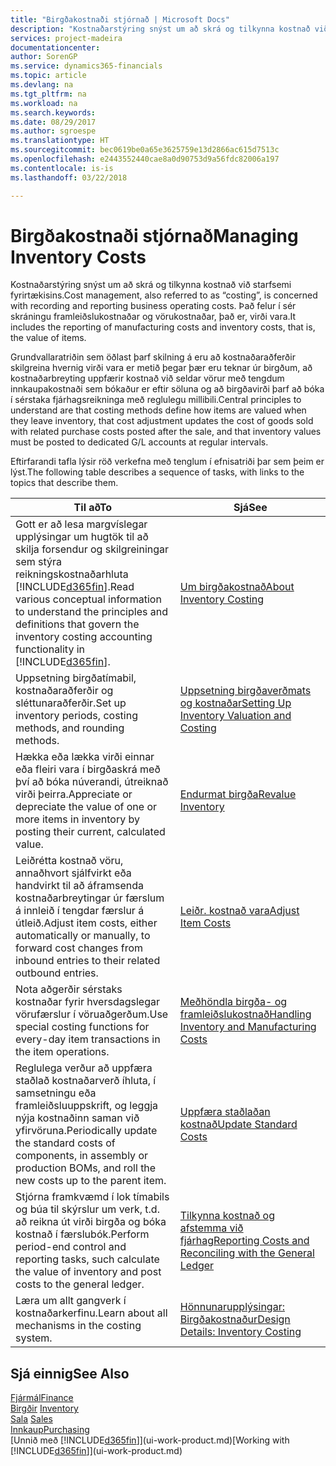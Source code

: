 ```yaml
---
title: "Birgðakostnaði stjórnað | Microsoft Docs"
description: "Kostnaðarstýring snýst um að skrá og tilkynna kostnað við starfsemi fyrirtækisins. Það felur í sér skráningu framleiðslukostnaðar og vörukostnaðar, það er, virði vara."
services: project-madeira
documentationcenter: 
author: SorenGP
ms.service: dynamics365-financials
ms.topic: article
ms.devlang: na
ms.tgt_pltfrm: na
ms.workload: na
ms.search.keywords: 
ms.date: 08/29/2017
ms.author: sgroespe
ms.translationtype: HT
ms.sourcegitcommit: bec0619be0a65e3625759e13d2866ac615d7513c
ms.openlocfilehash: e2443552440cae8a0d90753d9a56fdc82006a197
ms.contentlocale: is-is
ms.lasthandoff: 03/22/2018

---
```

# <a name="managing-inventory-costs"></a><span data-ttu-id="b8bd6-104">Birgðakostnaði stjórnað</span><span class="sxs-lookup"><span data-stu-id="b8bd6-104">Managing Inventory Costs</span></span>
<span data-ttu-id="b8bd6-105">Kostnaðarstýring snýst um að skrá og tilkynna kostnað við starfsemi fyrirtækisins.</span><span class="sxs-lookup"><span data-stu-id="b8bd6-105">Cost management, also referred to as “costing”, is concerned with recording and reporting business operating costs.</span></span> <span data-ttu-id="b8bd6-106">Það felur í sér skráningu framleiðslukostnaðar og vörukostnaðar, það er, virði vara.</span><span class="sxs-lookup"><span data-stu-id="b8bd6-106">It includes the reporting of manufacturing costs and inventory costs, that is, the value of items.</span></span>   

<span data-ttu-id="b8bd6-107">Grundvallaratriðin sem öðlast þarf skilning á eru að kostnaðaraðferðir skilgreina hvernig virði vara er metið þegar þær eru teknar úr birgðum, að kostnaðarbreyting uppfærir kostnað við seldar vörur með tengdum innkaupakostnaði sem bókaður er eftir söluna og að birgðavirði þarf að bóka í sérstaka fjárhagsreikninga með reglulegu millibili.</span><span class="sxs-lookup"><span data-stu-id="b8bd6-107">Central principles to understand are that costing methods define how items are valued when they leave inventory, that cost adjustment updates the cost of goods sold with related purchase costs posted after the sale, and that inventory values must be posted to dedicated G/L accounts at regular intervals.</span></span>

<span data-ttu-id="b8bd6-108">Eftirfarandi tafla lýsir röð verkefna með tenglum í efnisatriði þar sem þeim er lýst.</span><span class="sxs-lookup"><span data-stu-id="b8bd6-108">The following table describes a sequence of tasks, with links to the topics that describe them.</span></span>

|<span data-ttu-id="b8bd6-109">**Til að**</span><span class="sxs-lookup"><span data-stu-id="b8bd6-109">**To**</span></span>|<span data-ttu-id="b8bd6-110">**Sjá**</span><span class="sxs-lookup"><span data-stu-id="b8bd6-110">**See**</span></span>|  
|------------|-------------|  
|<span data-ttu-id="b8bd6-111">Gott er að lesa margvíslegar upplýsingar um hugtök til að skilja forsendur og skilgreiningar sem stýra reikningskostnaðarhluta [!INCLUDE[d365fin](includes/d365fin_md.md)].</span><span class="sxs-lookup"><span data-stu-id="b8bd6-111">Read various conceptual information to understand the principles and definitions that govern the inventory costing accounting functionality in [!INCLUDE[d365fin](includes/d365fin_md.md)].</span></span>|[<span data-ttu-id="b8bd6-112">Um birgðakostnað</span><span class="sxs-lookup"><span data-stu-id="b8bd6-112">About Inventory Costing</span></span>](finance-learn-about-costing.md)|  
|<span data-ttu-id="b8bd6-113">Uppsetning birgðatímabil, kostnaðaraðferðir og sléttunaraðferðir.</span><span class="sxs-lookup"><span data-stu-id="b8bd6-113">Set up inventory periods, costing methods, and rounding methods.</span></span>|[<span data-ttu-id="b8bd6-114">Uppsetning birgðaverðmats og kostnaðar</span><span class="sxs-lookup"><span data-stu-id="b8bd6-114">Setting Up Inventory Valuation and Costing</span></span>](finance-set-up-inventory-valuation-and-costing.md)|
|<span data-ttu-id="b8bd6-115">Hækka eða lækka virði einnar eða fleiri vara í birgðaskrá með því að bóka núverandi, útreiknað virði þeirra.</span><span class="sxs-lookup"><span data-stu-id="b8bd6-115">Appreciate or depreciate the value of one or more items in inventory by posting their current, calculated value.</span></span>|[<span data-ttu-id="b8bd6-116">Endurmat birgða</span><span class="sxs-lookup"><span data-stu-id="b8bd6-116">Revalue Inventory</span></span>](inventory-how-revalue-inventory.md)|
|<span data-ttu-id="b8bd6-117">Leiðrétta kostnað vöru, annaðhvort sjálfvirkt eða handvirkt til að áframsenda kostnaðarbreytingar úr færslum á innleið í tengdar færslur á útleið.</span><span class="sxs-lookup"><span data-stu-id="b8bd6-117">Adjust item costs, either automatically or manually, to forward cost changes from inbound entries to their related outbound entries.</span></span>|[<span data-ttu-id="b8bd6-118">Leiðr. kostnað vara</span><span class="sxs-lookup"><span data-stu-id="b8bd6-118">Adjust Item Costs</span></span>](inventory-how-adjust-item-costs.md)|
|<span data-ttu-id="b8bd6-119">Nota aðgerðir sérstaks kostnaðar fyrir hversdagslegar vörufærslur í vöruaðgerðum.</span><span class="sxs-lookup"><span data-stu-id="b8bd6-119">Use special costing functions for every-day item transactions in the item operations.</span></span>|[<span data-ttu-id="b8bd6-120">Meðhöndla birgða- og framleiðslukostnað</span><span class="sxs-lookup"><span data-stu-id="b8bd6-120">Handling Inventory and Manufacturing Costs</span></span>](finance-handle-inventory-and-manufacturing-costs.md)|  
|<span data-ttu-id="b8bd6-121">Reglulega verður að uppfæra staðlað kostnaðarverð íhluta, í samsetningu eða framleiðsluuppskrift, og leggja nýja kostnaðinn saman við yfirvöruna.</span><span class="sxs-lookup"><span data-stu-id="b8bd6-121">Periodically update the standard costs of components, in assembly or production BOMs, and roll the new costs up to the parent item.</span></span>|[<span data-ttu-id="b8bd6-122">Uppfæra staðlaðan kostnað</span><span class="sxs-lookup"><span data-stu-id="b8bd6-122">Update Standard Costs</span></span>](finance-how-to-update-standard-costs.md)|
|<span data-ttu-id="b8bd6-123">Stjórna framkvæmd í lok tímabils og búa til skýrslur um verk, t.d. að reikna út virði birgða og bóka kostnað í færslubók.</span><span class="sxs-lookup"><span data-stu-id="b8bd6-123">Perform period-end control and reporting tasks, such calculate the value of inventory and post costs to the general ledger.</span></span>|[<span data-ttu-id="b8bd6-124">Tilkynna kostnað og afstemma við fjárhag</span><span class="sxs-lookup"><span data-stu-id="b8bd6-124">Reporting Costs and Reconciling with the General Ledger</span></span>](finance-report-costs-and-reconcile-with-the-general-ledger.md)|  
|<span data-ttu-id="b8bd6-125">Læra um allt gangverk í kostnaðarkerfinu.</span><span class="sxs-lookup"><span data-stu-id="b8bd6-125">Learn about all mechanisms in the costing system.</span></span>|[<span data-ttu-id="b8bd6-126">Hönnunarupplýsingar: Birgðakostnaður</span><span class="sxs-lookup"><span data-stu-id="b8bd6-126">Design Details: Inventory Costing</span></span>](design-details-inventory-costing.md)|  

## <a name="see-also"></a><span data-ttu-id="b8bd6-127">Sjá einnig</span><span class="sxs-lookup"><span data-stu-id="b8bd6-127">See Also</span></span>  
 [<span data-ttu-id="b8bd6-128">Fjármál</span><span class="sxs-lookup"><span data-stu-id="b8bd6-128">Finance</span></span>](finance.md)  
 <span data-ttu-id="b8bd6-129">[Birgðir](inventory-manage-inventory.md) </span><span class="sxs-lookup"><span data-stu-id="b8bd6-129">[Inventory](inventory-manage-inventory.md) </span></span>  
 <span data-ttu-id="b8bd6-130">[Sala](sales-manage-sales.md) </span><span class="sxs-lookup"><span data-stu-id="b8bd6-130">[Sales](sales-manage-sales.md) </span></span>  
 [<span data-ttu-id="b8bd6-131">Innkaup</span><span class="sxs-lookup"><span data-stu-id="b8bd6-131">Purchasing</span></span>](purchasing-manage-purchasing.md)  
 <span data-ttu-id="b8bd6-132">[Unnið með [!INCLUDE[d365fin](includes/d365fin_md.md)]](ui-work-product.md)</span><span class="sxs-lookup"><span data-stu-id="b8bd6-132">[Working with [!INCLUDE[d365fin](includes/d365fin_md.md)]](ui-work-product.md)</span></span>


